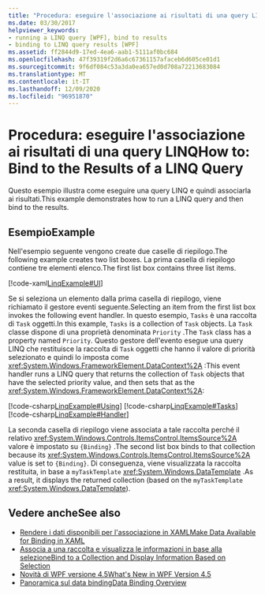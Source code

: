 ```yaml
---
title: "Procedura: eseguire l'associazione ai risultati di una query LINQ"
ms.date: 03/30/2017
helpviewer_keywords:
- running a LINQ query [WPF], bind to results
- binding to LINQ query results [WPF]
ms.assetid: ff2844d9-17ed-4ea6-aab1-5111af0bc684
ms.openlocfilehash: 47f39319f2d6a6c67361157afaceb6d605ce01d1
ms.sourcegitcommit: 9f6df084c53a3da0ea657ed0d708a72213683084
ms.translationtype: MT
ms.contentlocale: it-IT
ms.lasthandoff: 12/09/2020
ms.locfileid: "96951870"
---
```

# <a name="how-to-bind-to-the-results-of-a-linq-query"></a><span data-ttu-id="f7654-102">Procedura: eseguire l'associazione ai risultati di una query LINQ</span><span class="sxs-lookup"><span data-stu-id="f7654-102">How to: Bind to the Results of a LINQ Query</span></span>

<span data-ttu-id="f7654-103">Questo esempio illustra come eseguire una query LINQ e quindi associarla ai risultati.</span><span class="sxs-lookup"><span data-stu-id="f7654-103">This example demonstrates how to run a LINQ query and then bind to the results.</span></span>

## <a name="example"></a><span data-ttu-id="f7654-104">Esempio</span><span class="sxs-lookup"><span data-stu-id="f7654-104">Example</span></span>

<span data-ttu-id="f7654-105">Nell'esempio seguente vengono create due caselle di riepilogo.</span><span class="sxs-lookup"><span data-stu-id="f7654-105">The following example creates two list boxes.</span></span> <span data-ttu-id="f7654-106">La prima casella di riepilogo contiene tre elementi elenco.</span><span class="sxs-lookup"><span data-stu-id="f7654-106">The first list box contains three list items.</span></span>

[!code-xaml[LinqExample#UI](~/samples/snippets/csharp/VS_Snippets_Wpf/LinqExample/CSharp/Window1.xaml#ui)]

<span data-ttu-id="f7654-107">Se si seleziona un elemento dalla prima casella di riepilogo, viene richiamato il gestore eventi seguente.</span><span class="sxs-lookup"><span data-stu-id="f7654-107">Selecting an item from the first list box invokes the following event handler.</span></span> <span data-ttu-id="f7654-108">In questo esempio, `Tasks` è una raccolta di `Task` oggetti.</span><span class="sxs-lookup"><span data-stu-id="f7654-108">In this example, `Tasks` is a collection of `Task` objects.</span></span> <span data-ttu-id="f7654-109">La `Task` classe dispone di una proprietà denominata `Priority` .</span><span class="sxs-lookup"><span data-stu-id="f7654-109">The `Task` class has a property named `Priority`.</span></span> <span data-ttu-id="f7654-110">Questo gestore dell'evento esegue una query LINQ che restituisce la raccolta di `Task` oggetti che hanno il valore di priorità selezionato e quindi lo imposta come <xref:System.Windows.FrameworkElement.DataContext%2A> :</span><span class="sxs-lookup"><span data-stu-id="f7654-110">This event handler runs a LINQ query that returns the collection of `Task` objects that have the selected priority value, and then sets that as the <xref:System.Windows.FrameworkElement.DataContext%2A>:</span></span>

[!code-csharp[LinqExample#Using](~/samples/snippets/csharp/VS_Snippets_Wpf/LinqExample/CSharp/Window1.xaml.cs#using)]
[!code-csharp[LinqExample#Tasks](~/samples/snippets/csharp/VS_Snippets_Wpf/LinqExample/CSharp/Window1.xaml.cs#tasks)]
[!code-csharp[LinqExample#Handler](~/samples/snippets/csharp/VS_Snippets_Wpf/LinqExample/CSharp/Window1.xaml.cs#handler)]

<span data-ttu-id="f7654-111">La seconda casella di riepilogo viene associata a tale raccolta perché il relativo <xref:System.Windows.Controls.ItemsControl.ItemsSource%2A> valore è impostato su `{Binding}` .</span><span class="sxs-lookup"><span data-stu-id="f7654-111">The second list box binds to that collection because its <xref:System.Windows.Controls.ItemsControl.ItemsSource%2A> value is set to `{Binding}`.</span></span> <span data-ttu-id="f7654-112">Di conseguenza, viene visualizzata la raccolta restituita, in base a `myTaskTemplate` <xref:System.Windows.DataTemplate> .</span><span class="sxs-lookup"><span data-stu-id="f7654-112">As a result, it displays the returned collection (based on the `myTaskTemplate` <xref:System.Windows.DataTemplate>).</span></span>

## <a name="see-also"></a><span data-ttu-id="f7654-113">Vedere anche</span><span class="sxs-lookup"><span data-stu-id="f7654-113">See also</span></span>

- [<span data-ttu-id="f7654-114">Rendere i dati disponibili per l'associazione in XAML</span><span class="sxs-lookup"><span data-stu-id="f7654-114">Make Data Available for Binding in XAML</span></span>](how-to-make-data-available-for-binding-in-xaml.md)
- [<span data-ttu-id="f7654-115">Associa a una raccolta e visualizza le informazioni in base alla selezione</span><span class="sxs-lookup"><span data-stu-id="f7654-115">Bind to a Collection and Display Information Based on Selection</span></span>](how-to-bind-to-a-collection-and-display-information-based-on-selection.md)
- [<span data-ttu-id="f7654-116">Novità di WPF versione 4.5</span><span class="sxs-lookup"><span data-stu-id="f7654-116">What's New in WPF Version 4.5</span></span>](../getting-started/whats-new.md)
- [<span data-ttu-id="f7654-117">Panoramica sul data binding</span><span class="sxs-lookup"><span data-stu-id="f7654-117">Data Binding Overview</span></span>](/dotnet/desktop-wpf/data/data-binding-overview)
